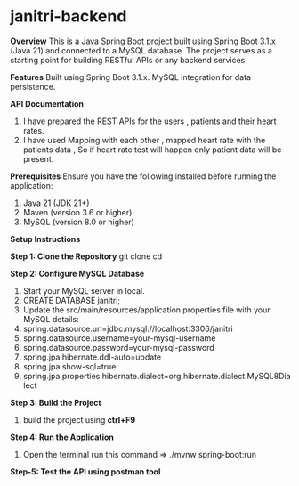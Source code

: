 # janitri-backend

**Overview**
This is a Java Spring Boot project built using Spring Boot 3.1.x (Java 21) and connected to a MySQL database. The project serves as a starting point for building RESTful APIs or any backend services.

**Features**
Built using Spring Boot 3.1.x.
MySQL integration for data persistence.

**API Documentation**
1) I have prepared the REST APIs for the users , patients and their heart rates.
2) I have used Mapping with each other , mapped heart rate with the patients data , So if heart rate test will happen only patient data will be present.

**Prerequisites**
Ensure you have the following installed before running the application:

1) Java 21 (JDK 21+)
2) Maven (version 3.6 or higher)
3) MySQL (version 8.0 or higher)

**Setup Instructions**

**Step 1: Clone the Repository**
git clone <repository-url>
cd <repository-name>

**Step 2: Configure MySQL Database**
1) Start your MySQL server in local.
2) CREATE DATABASE janitri;
3) Update the src/main/resources/application.properties file with your MySQL details:
4) spring.datasource.url=jdbc:mysql://localhost:3306/janitri
5) spring.datasource.username=your-mysql-username
6) spring.datasource.password=your-mysql-password
7) spring.jpa.hibernate.ddl-auto=update
8) spring.jpa.show-sql=true
9) spring.jpa.properties.hibernate.dialect=org.hibernate.dialect.MySQL8Dialect



**Step 3: Build the Project**
1) build the project using **ctrl+F9**

**Step 4: Run the Application**
1) Open the terminal run this command => ./mvnw spring-boot:run 

**Step-5: Test the API using postman tool**


